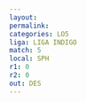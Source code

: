 ```yaml
---
layout: 
permalink: 
categories: LO5
liga: LIGA INDIGO
match: 5
local: SPH
r1: 0
r2: 0
out: DES
---
```


